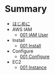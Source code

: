 # Summary
* [はじめに](README.md)
* AWS IAM
	* [001 IAM User](iam/001_iamuser.md)
* Install
	* [001 Install](install/001_install.md)
* Configure
	* [001 Configure](configure/001_setting.md)
* EC2
	* [001 Instance](ec2/001_describe.md)
